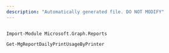 ```yaml
---
description: "Automatically generated file. DO NOT MODIFY"
---
```


```powershellv2

Import-Module Microsoft.Graph.Reports

Get-MgReportDailyPrintUsageByPrinter

```